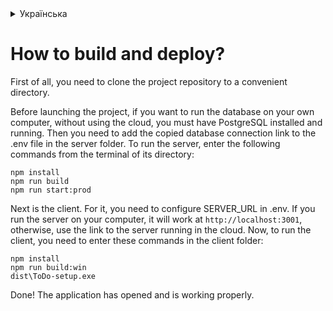 <details>
    <summary>Українська</summary>
    <pre>
Інструкція по запуску

Перш за все, проект необхідно клонувати репозиторій у зручну директорію.

Перед запуском проекту, якщо ви хочете запустити проект на своєму комп'ютері, без використання хмар - ви маєте мати PostgreSQL встановленим та запущеним.
Далі, скопійовану для підключення до бази даних потрібно додати у .env файл сервера.
Для запуску сервера, у терміналі його папки потрібно ввести наступні команди:
```
npm install
npm run build
npm run start:prod
```

Далі - клієнт. Для нього також треба налаштувати SERVER_URL у .env. Якщо ви запускаєте сервер на своєму комп'ютері - він запуститься на ```http://localhost:3000```, інакше - посилання до сервера, запущеного у хмарі.
Тепер, для запуску проекта так само потрібно ввести ці команди з папки клієнта:
```
npm install
npm run build:win
dist\ToDo-setup.exe
```
Готово! Програма відкрилася та працює належним чином.
    </pre>
</details>

# How to build and deploy?

First of all, you need to clone the project repository to a convenient directory.

Before launching the project, if you want to run the database on your own computer, without using the cloud, you must have PostgreSQL installed and running.
Then you need to add the copied database connection link to the .env file in the server folder.
To run the server, enter the following commands from the terminal of its directory:
```
npm install
npm run build
npm run start:prod
```

Next is the client. For it, you need to configure SERVER_URL in .env. If you run the server on your computer, it will work at ``http://localhost:3001``, otherwise, use the link to the server running in the cloud.
Now, to run the client, you need to enter these commands in the client folder:
```
npm install
npm run build:win
dist\ToDo-setup.exe
```
Done! The application has opened and is working properly.
